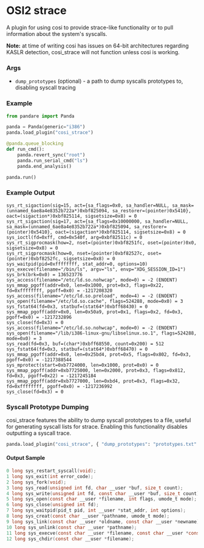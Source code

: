 # OSI2 strace

A plugin for using cosi to provide strace-like functionality or to pull information about the system's syscalls.

**Note:** at time of writing cosi has issues on 64-bit architectures regarding KASLR detection, cosi_strace will not function unless cosi is working.

### Args

* `dump_prototypes` (optional) - a path to dump syscalls prototypes to, disabling syscall tracing

### Example

```py
from pandare import Panda

panda = Panda(generic="i386")
panda.load_plugin("cosi_strace")

@panda.queue_blocking
def run_cmd():
    panda.revert_sync("root")
    panda.run_serial_cmd("ls")
    panda.end_analysis()

panda.run()
```

### Example Output


```
sys_rt_sigaction(sig=15, act={sa_flags=0x0, sa_handler=NULL, sa_mask=(unnamed_6ae8a4e8352b722a*)0xbf825094, sa_restorer=(pointer)0x5410}, oact=(sigaction*)0xbf825114, sigsetsize=0x8) = 0
sys_rt_sigaction(sig=17, act={sa_flags=0x10000000, sa_handler=NULL, sa_mask=(unnamed_6ae8a4e8352b722a*)0xbf825094, sa_restorer=(pointer)0x5410}, oact=(sigaction*)0xbf825114, sigsetsize=0x8) = 0
sys_ioctl(fd=0xff, cmd=0x540f, arg=0xbf82511c) = 0
sys_rt_sigprocmask(how=2, nset=(pointer)0xbf8251fc, oset=(pointer)0x0, sigsetsize=0x8) = 0
sys_rt_sigprocmask(how=0, nset=(pointer)0xbf82527c, oset=(pointer)0xbf8252fc, sigsetsize=0x8) = 0
sys_waitpid(pid=0xffffffff, stat_addr=0, options=10)
sys_execve(filename="/bin/ls", argv="ls", envp="XDG_SESSION_ID=1")
sys_brk(brk=0x0) = 136523776
sys_access(filename="/etc/ld.so.nohwcap", mode=0) = -2 (ENOENT)
sys_mmap_pgoff(addr=0x0, len=0x1000, prot=0x3, flags=0x22, fd=0xffffffff, pgoff=0x0) = -1217208320
sys_access(filename="/etc/ld.so.preload", mode=4) = -2 (ENOENT)
sys_open(filename="/etc/ld.so.cache", flags=524288, mode=0x0) = 3
sys_fstat64(fd=0x3, statbuf=(stat64*)0xbff68430) = 0
sys_mmap_pgoff(addr=0x0, len=0x50a9, prot=0x1, flags=0x2, fd=0x3, pgoff=0x0) = -1217232896
sys_close(fd=0x3) = 0
sys_access(filename="/etc/ld.so.nohwcap", mode=0) = -2 (ENOENT)
sys_open(filename="/lib/i386-linux-gnu/libselinux.so.1", flags=524288, mode=0x0) = 3
sys_read(fd=0x3, buf=(char*)0xbff68550, count=0x200) = 512
sys_fstat64(fd=0x3, statbuf=(stat64*)0xbff68470) = 0
sys_mmap_pgoff(addr=0x0, len=0x25bd4, prot=0x5, flags=0x802, fd=0x3, pgoff=0x0) = -1217388544
sys_mprotect(start=0xb7724000, len=0x1000, prot=0x0) = 0
sys_mmap_pgoff(addr=0xb7725000, len=0x2000, prot=0x3, flags=0x812, fd=0x3, pgoff=0x22) = -1217245184
sys_mmap_pgoff(addr=0xb7727000, len=0xbd4, prot=0x3, flags=0x32, fd=0xffffffff, pgoff=0x0) = -1217236992
sys_close(fd=0x3) = 0
```

### Syscall Prototype Dumping

cosi_strace features the ability to dump syscall prototypes to a file, useful for
generating syscall lists for strace. Enabling this functionality disables outputting
a syscall trace.

```py
panda.load_plugin("cosi_strace", { "dump_prototypes": "prototypes.txt" })
```

#### Output Sample

```c
0 long sys_restart_syscall(void);
1 long sys_exit(int error_code);
2 long sys_fork(void);
3 long sys_read(unsigned int fd, char __user *buf, size_t count);
4 long sys_write(unsigned int fd, const char __user *buf, size_t count);
5 long sys_open(const char __user *filename, int flags, umode_t mode);
6 long sys_close(unsigned int fd);
7 long sys_waitpid(pid_t pid, int __user *stat_addr, int options);
8 long sys_creat(const char __user *pathname, umode_t mode);
9 long sys_link(const char __user *oldname, const char __user *newname);
10 long sys_unlink(const char __user *pathname);
11 long sys_execve(const char __user *filename, const char __user *const __user *argv, const char __user *const __user *envp);
12 long sys_chdir(const char __user *filename);
```
